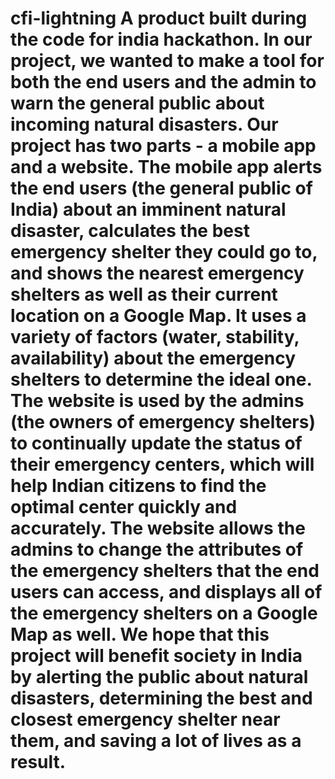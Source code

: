 cfi-lightning
A product built during the code for india hackathon.
In our project, we wanted to make a tool for both the end users and the admin to warn the general public about incoming natural disasters. Our project has two parts - a mobile app and a website. The mobile app alerts the end users (the general public of India) about an imminent natural disaster, calculates the best emergency shelter they could go to, and shows the nearest emergency shelters as well as their current location on a Google Map. It uses a variety of factors (water, stability, availability) about the emergency shelters to determine the ideal one. The website is used by the admins (the owners of emergency shelters) to continually update the status of their emergency centers, which will help Indian citizens to find the optimal center quickly and accurately. The website allows the admins to change the attributes of the emergency shelters that the end users can access, and displays all of the emergency shelters on a Google Map as well. We hope that this project will benefit society in India by alerting the public about natural disasters, determining the best and closest emergency shelter near them, and saving a lot of lives as a result.
=============


